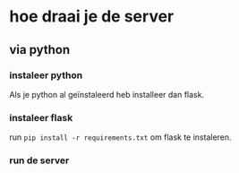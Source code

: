 # hoe draai je de server

## via python

### instaleer python

Als je python al geïnstaleerd heb installeer dan flask.

### instaleer flask
run `pip install -r requirements.txt` om flask te instaleren.

### run de server